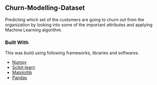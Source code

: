 ## Churn-Modelling-Dataset

Predicting which set of the customers are going to churn out from the organization by looking into some of the important attributes and applying Machine Learning algorithm.

### Built With
This was build using following frameworks, libraries and softwares.
* [Numpy](https://numpy.org/)
* [Scikit-learn](https://scikit-learn.org/stable/)
* [Matplotlib](https://matplotlib.org/)
* [Pandas](https://pandas.pydata.org/)

